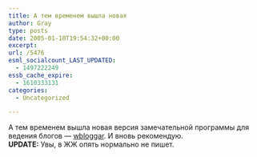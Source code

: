 ```yaml
---
title: А тем временем вышла новая
author: Gray
type: posts
date: 2005-01-10T19:54:32+00:00
excerpt:
url: /5476
esml_socialcount_LAST_UPDATED:
  - 1497222249
essb_cache_expire:
  - 1610333131
categories:
  - Uncategorized

---
```








А тем временем вышла новая версия замечательной программы для ведения блогов &#8212; <a href="http://wbloggar.com/" target="_blank">wbloggar</a>. И вновь рекомендую.  
**UPDATE:** Увы, в ЖЖ опять нормально не пишет.